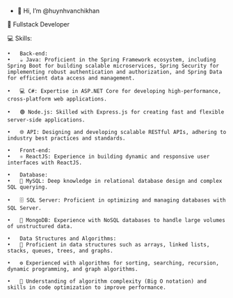 - 👋 Hi, I’m @huynhvanchikhan
  
🚀 Fullstack Developer

💻 Skills:

	•	Back-end:
	•	☕ Java: Proficient in the Spring Framework ecosystem, including Spring Boot for building scalable microservices, Spring Security for implementing robust authentication and authorization, and Spring Data for efficient data access and management.
 
	•	💻 C#: Expertise in ASP.NET Core for developing high-performance, cross-platform web applications.
 
	•	🟢 Node.js: Skilled with Express.js for creating fast and flexible server-side applications.
 
	•	🌐 API: Designing and developing scalable RESTful APIs, adhering to industry best practices and standards.
 
	•	Front-end:
	•	⚛️ ReactJS: Experience in building dynamic and responsive user interfaces with ReactJS.
 
	•	Database:
	•	🐬 MySQL: Deep knowledge in relational database design and complex SQL querying.
 
	•	🗄️ SQL Server: Proficient in optimizing and managing databases with SQL Server.
 
	•	🍃 MongoDB: Experience with NoSQL databases to handle large volumes of unstructured data.
 
	•	Data Structures and Algorithms:
	•	🧩 Proficient in data structures such as arrays, linked lists, stacks, queues, trees, and graphs.
 
	•	⚙️ Experienced with algorithms for sorting, searching, recursion, dynamic programming, and graph algorithms.
 
	•	📐 Understanding of algorithm complexity (Big O notation) and skills in code optimization to improve performance.

<!---
huynhvanchikhan-2180604870/huynhvanchikhan-2180604870 is a ✨ special ✨ repository because its `README.md` (this file) appears on your GitHub profile.
You can click the Preview link to take a look at your changes.
--->
